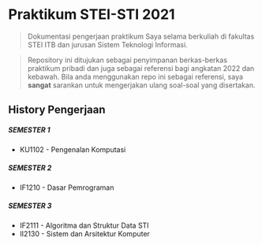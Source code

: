 # Praktikum STEI-STI 2021
> Dokumentasi pengerjaan praktikum Saya selama berkuliah di fakultas STEI ITB dan jurusan Sistem Teknologi Informasi.

> Repository ini ditujukan sebagai penyimpanan berkas-berkas praktikum pribadi dan juga sebagai referensi bagi angkatan 2022 dan kebawah. Bila anda menggunakan repo ini sebagai referensi, saya **sangat** sarankan untuk mengerjakan ulang soal-soal yang disertakan.

## History Pengerjaan
##### SEMESTER 1
- KU1102 - Pengenalan Komputasi

##### SEMESTER 2
- IF1210 - Dasar Pemrograman

##### SEMESTER 3
- IF2111 - Algoritma dan Struktur Data STI
- II2130 - Sistem dan Arsitektur Komputer